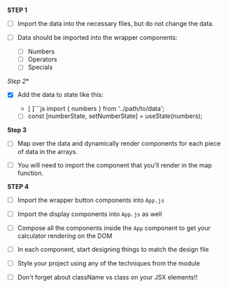 **STEP 1**

- [ ] Import the data into the necessary files, but do not change the data.

- [ ] Data should be imported into the wrapper components: 
   - [ ] Numbers
   - [ ] Operators
   - [ ] Specials

*Step 2**

- [X] Add the data to state like this:
  - [ ]```js
      import { numbers } from '../path/to/data';

  - [ ] const [numberState, setNumberState] = useState(numbers);

**Step 3**

 - [ ] Map over the data and dynamically render components for each piece of data in the arrays.


 - [ ] You will need to import the component that you'll render in the map function.

**STEP 4**

- [ ] Import the wrapper button components into `App.js`

- [ ] Import the display components into `App.js` as well

- [ ] Compose all the components inside the `App` component to get your calculator rendering on the DOM

- [ ] In each component, start designing things to match the design file

- [ ] Style your project using any of the techniques from the module

- [ ] Don't forget about className vs class on your JSX elements!!

